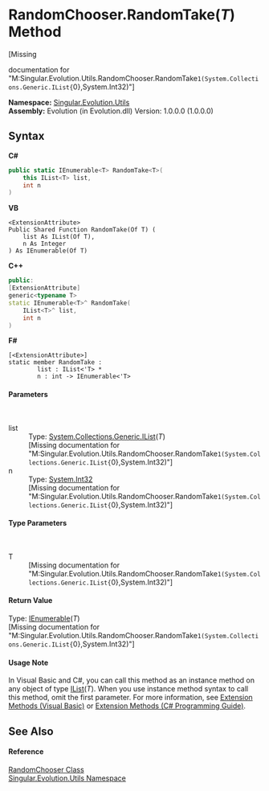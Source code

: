 # RandomChooser.RandomTake(*T*) Method 
 

\[Missing <summary> documentation for "M:Singular.Evolution.Utils.RandomChooser.RandomTake``1(System.Collections.Generic.IList{``0},System.Int32)"\]

**Namespace:**&nbsp;<a href="bb7b030e-87d6-8095-f2c6-b0b821b0d323">Singular.Evolution.Utils</a><br />**Assembly:**&nbsp;Evolution (in Evolution.dll) Version: 1.0.0.0 (1.0.0.0)

## Syntax

**C#**<br />
``` C#
public static IEnumerable<T> RandomTake<T>(
	this IList<T> list,
	int n
)

```

**VB**<br />
``` VB
<ExtensionAttribute>
Public Shared Function RandomTake(Of T) ( 
	list As IList(Of T),
	n As Integer
) As IEnumerable(Of T)
```

**C++**<br />
``` C++
public:
[ExtensionAttribute]
generic<typename T>
static IEnumerable<T>^ RandomTake(
	IList<T>^ list, 
	int n
)
```

**F#**<br />
``` F#
[<ExtensionAttribute>]
static member RandomTake : 
        list : IList<'T> * 
        n : int -> IEnumerable<'T> 

```


#### Parameters
&nbsp;<dl><dt>list</dt><dd>Type: <a href="http://msdn2.microsoft.com/en-us/library/5y536ey6" target="_blank">System.Collections.Generic.IList</a>(*T*)<br />\[Missing <param name="list"/> documentation for "M:Singular.Evolution.Utils.RandomChooser.RandomTake``1(System.Collections.Generic.IList{``0},System.Int32)"\]</dd><dt>n</dt><dd>Type: <a href="http://msdn2.microsoft.com/en-us/library/td2s409d" target="_blank">System.Int32</a><br />\[Missing <param name="n"/> documentation for "M:Singular.Evolution.Utils.RandomChooser.RandomTake``1(System.Collections.Generic.IList{``0},System.Int32)"\]</dd></dl>

#### Type Parameters
&nbsp;<dl><dt>T</dt><dd>\[Missing <typeparam name="T"/> documentation for "M:Singular.Evolution.Utils.RandomChooser.RandomTake``1(System.Collections.Generic.IList{``0},System.Int32)"\]</dd></dl>

#### Return Value
Type: <a href="http://msdn2.microsoft.com/en-us/library/9eekhta0" target="_blank">IEnumerable</a>(*T*)<br />\[Missing <returns> documentation for "M:Singular.Evolution.Utils.RandomChooser.RandomTake``1(System.Collections.Generic.IList{``0},System.Int32)"\]

#### Usage Note
In Visual Basic and C#, you can call this method as an instance method on any object of type <a href="http://msdn2.microsoft.com/en-us/library/5y536ey6" target="_blank">IList</a>(*T*). When you use instance method syntax to call this method, omit the first parameter. For more information, see <a href="http://msdn.microsoft.com/en-us/library/bb384936.aspx">Extension Methods (Visual Basic)</a> or <a href="http://msdn.microsoft.com/en-us/library/bb383977.aspx">Extension Methods (C# Programming Guide)</a>.

## See Also


#### Reference
<a href="cb00cea9-74e6-a1a1-8ec7-4d48c2888e2b">RandomChooser Class</a><br /><a href="bb7b030e-87d6-8095-f2c6-b0b821b0d323">Singular.Evolution.Utils Namespace</a><br />